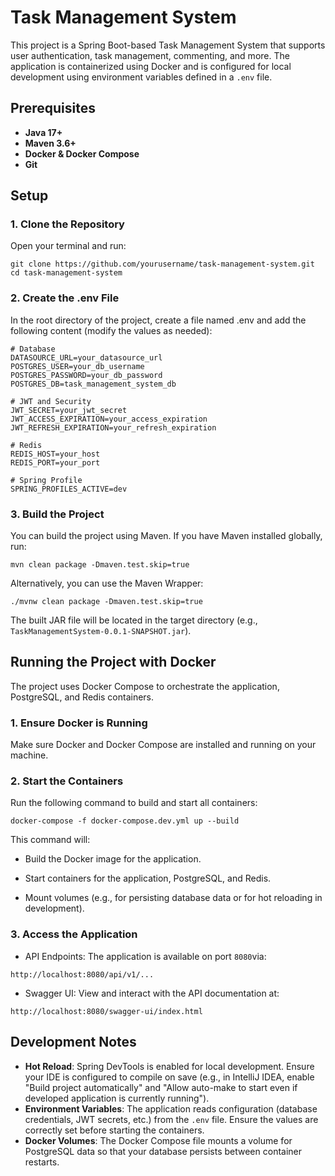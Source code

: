 # Task Management System

This project is a Spring Boot-based Task Management System that supports user authentication, task management, commenting, and more. The application is containerized using Docker and is configured for local development using environment variables defined in a `.env` file.

## Prerequisites

- **Java 17+**
- **Maven 3.6+**
- **Docker & Docker Compose**
- **Git**

## Setup

### 1. Clone the Repository

Open your terminal and run:

```shell
git clone https://github.com/yourusername/task-management-system.git
cd task-management-system
```


### 2. Create the .env File

In the root directory of the project, create a file named .env and add the following content (modify the values as needed):

```dotenv
# Database
DATASOURCE_URL=your_datasource_url
POSTGRES_USER=your_db_username
POSTGRES_PASSWORD=your_db_password
POSTGRES_DB=task_management_system_db

# JWT and Security
JWT_SECRET=your_jwt_secret
JWT_ACCESS_EXPIRATION=your_access_expiration
JWT_REFRESH_EXPIRATION=your_refresh_expiration

# Redis
REDIS_HOST=your_host
REDIS_PORT=your_port

# Spring Profile
SPRING_PROFILES_ACTIVE=dev
```

### 3. Build the Project

You can build the project using Maven. If you have Maven installed globally, run:

```shell
mvn clean package -Dmaven.test.skip=true 
```
Alternatively, you can use the Maven Wrapper:

```shell
./mvnw clean package -Dmaven.test.skip=true 
```

The built JAR file will be located in the target directory (e.g., `TaskManagementSystem-0.0.1-SNAPSHOT.jar`).

## Running the Project with Docker

The project uses Docker Compose to orchestrate the application, PostgreSQL, and Redis containers.

### 1. Ensure Docker is Running

Make sure Docker and Docker Compose are installed and running on your machine.

### 2. Start the Containers

Run the following command to build and start all containers:

```shell
docker-compose -f docker-compose.dev.yml up --build
```

This command will:

- Build the Docker image for the application.

- Start containers for the application, PostgreSQL, and Redis.

- Mount volumes (e.g., for persisting database data or for hot reloading in development).

### 3. Access the Application

- API Endpoints:
  The application is available on port `8080`via:
```shell
http://localhost:8080/api/v1/...
```
- Swagger UI:
  View and interact with the API documentation at:
```shell
http://localhost:8080/swagger-ui/index.html
```

## Development Notes
- **Hot Reload**:
  Spring DevTools is enabled for local development. Ensure your IDE is configured to compile on save (e.g., in IntelliJ IDEA, enable "Build project automatically" and "Allow auto-make to start even if developed application is currently running").
- **Environment Variables**:
  The application reads configuration (database credentials, JWT secrets, etc.) from the `.env` file. Ensure the values are correctly set before starting the containers.
- **Docker Volumes**:
  The Docker Compose file mounts a volume for PostgreSQL data so that your database persists between container restarts.
